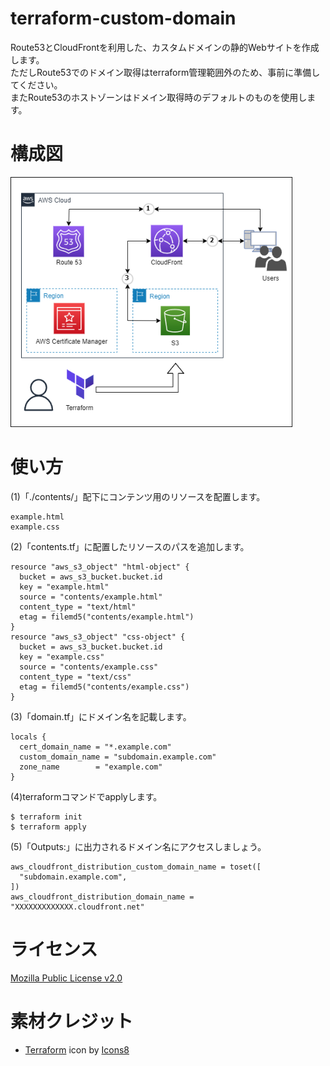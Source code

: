 # terraform-custom-domain
Route53とCloudFrontを利用した、カスタムドメインの静的Webサイトを作成します。
<br>
ただしRoute53でのドメイン取得はterraform管理範囲外のため、事前に準備してください。
<br>
またRoute53のホストゾーンはドメイン取得時のデフォルトのものを使用します。

# 構成図
<p>
<img height="400px" src="./src/terraform-custom-domain.png">
</p>

# 使い方

(1)「./contents/」配下にコンテンツ用のリソースを配置します。
```
example.html
example.css
```

(2)「contents.tf」に配置したリソースのパスを追加します。
```
resource "aws_s3_object" "html-object" {
  bucket = aws_s3_bucket.bucket.id
  key = "example.html"
  source = "contents/example.html"
  content_type = "text/html"
  etag = filemd5("contents/example.html")
}
resource "aws_s3_object" "css-object" {
  bucket = aws_s3_bucket.bucket.id
  key = "example.css"
  source = "contents/example.css"
  content_type = "text/css"
  etag = filemd5("contents/example.css")
}
```

(3)「domain.tf」にドメイン名を記載します。
```
locals {
  cert_domain_name = "*.example.com"
  custom_domain_name = "subdomain.example.com"
  zone_name        = "example.com"
}
```

(4)terraformコマンドでapplyします。
```
$ terraform init
$ terraform apply
```

(5)「Outputs:」に出力されるドメイン名にアクセスしましょう。
```
aws_cloudfront_distribution_custom_domain_name = toset([
  "subdomain.example.com",
])
aws_cloudfront_distribution_domain_name = "XXXXXXXXXXXXX.cloudfront.net"
```

# ライセンス
[Mozilla Public License v2.0](https://github.com/Lamaglama39/terraform-for-aws/blob/main/LICENSE)

# 素材クレジット
- <a target="_blank" href="https://icons8.com/icon/WncR8Bcg5nE9/terraform">Terraform</a> icon by <a target="_blank" href="https://icons8.com">Icons8</a>
